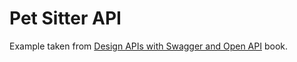 # Pet Sitter API

Example taken from [Design APIs with Swagger and Open API](https://designapis.com/) book.
